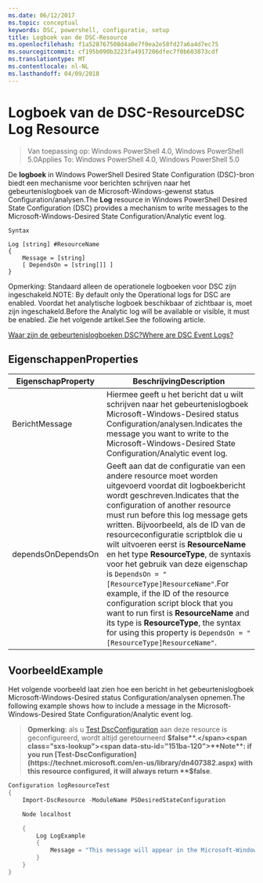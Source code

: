 ```yaml
---
ms.date: 06/12/2017
ms.topic: conceptual
keywords: DSC, powershell, configuratie, setup
title: Logboek van de DSC-Resource
ms.openlocfilehash: f1a528767508d4a0e7f0ea2e58fd27a6a4d7ec75
ms.sourcegitcommit: cf195b090b3223fa4917206dfec7f0b603873cdf
ms.translationtype: MT
ms.contentlocale: nl-NL
ms.lasthandoff: 04/09/2018
---
```

# <a name="dsc-log-resource"></a><span data-ttu-id="151ba-103">Logboek van de DSC-Resource</span><span class="sxs-lookup"><span data-stu-id="151ba-103">DSC Log Resource</span></span>

> <span data-ttu-id="151ba-104">Van toepassing op: Windows PowerShell 4.0, Windows PowerShell 5.0</span><span class="sxs-lookup"><span data-stu-id="151ba-104">Applies To: Windows PowerShell 4.0, Windows PowerShell 5.0</span></span>

<span data-ttu-id="151ba-105">De __logboek__ in Windows PowerShell Desired State Configuration (DSC)-bron biedt een mechanisme voor berichten schrijven naar het gebeurtenislogboek van de Microsoft-Windows-gewenst status Configuration/analysen.</span><span class="sxs-lookup"><span data-stu-id="151ba-105">The __Log__ resource in Windows PowerShell Desired State Configuration (DSC) provides a mechanism to write messages to the Microsoft-Windows-Desired State Configuration/Analytic event log.</span></span>

```
Syntax

Log [string] #ResourceName
{
    Message = [string]
    [ DependsOn = [string[]] ]
}
```

<span data-ttu-id="151ba-106">Opmerking: Standaard alleen de operationele logboeken voor DSC zijn ingeschakeld.</span><span class="sxs-lookup"><span data-stu-id="151ba-106">NOTE: By default only the Operational logs for DSC are enabled.</span></span>
<span data-ttu-id="151ba-107">Voordat het analytische logboek beschikbaar of zichtbaar is, moet zijn ingeschakeld.</span><span class="sxs-lookup"><span data-stu-id="151ba-107">Before the Analytic log will be available or visible, it must be enabled.</span></span>
<span data-ttu-id="151ba-108">Zie het volgende artikel.</span><span class="sxs-lookup"><span data-stu-id="151ba-108">See the following article.</span></span>

[<span data-ttu-id="151ba-109">Waar zijn de gebeurtenislogboeken DSC?</span><span class="sxs-lookup"><span data-stu-id="151ba-109">Where are DSC Event Logs?</span></span>](https://msdn.microsoft.com/en-us/powershell/dsc/troubleshooting#where-are-dsc-event-logs)

## <a name="properties"></a><span data-ttu-id="151ba-110">Eigenschappen</span><span class="sxs-lookup"><span data-stu-id="151ba-110">Properties</span></span>
|  <span data-ttu-id="151ba-111">Eigenschap</span><span class="sxs-lookup"><span data-stu-id="151ba-111">Property</span></span>  |  <span data-ttu-id="151ba-112">Beschrijving</span><span class="sxs-lookup"><span data-stu-id="151ba-112">Description</span></span>   |
|---|---|
| <span data-ttu-id="151ba-113">Bericht</span><span class="sxs-lookup"><span data-stu-id="151ba-113">Message</span></span>| <span data-ttu-id="151ba-114">Hiermee geeft u het bericht dat u wilt schrijven naar het gebeurtenislogboek Microsoft-Windows-Desired status Configuration/analysen.</span><span class="sxs-lookup"><span data-stu-id="151ba-114">Indicates the message you want to write to the Microsoft-Windows-Desired State Configuration/Analytic event log.</span></span>|
| <span data-ttu-id="151ba-115">dependsOn</span><span class="sxs-lookup"><span data-stu-id="151ba-115">DependsOn</span></span> | <span data-ttu-id="151ba-116">Geeft aan dat de configuratie van een andere resource moet worden uitgevoerd voordat dit logboekbericht wordt geschreven.</span><span class="sxs-lookup"><span data-stu-id="151ba-116">Indicates that the configuration of another resource must run before this log message gets written.</span></span> <span data-ttu-id="151ba-117">Bijvoorbeeld, als de ID van de resourceconfiguratie scriptblok die u wilt uitvoeren eerst is __ResourceName__ en het type __ResourceType__, de syntaxis voor het gebruik van deze eigenschap is `DependsOn = "[ResourceType]ResourceName"`.</span><span class="sxs-lookup"><span data-stu-id="151ba-117">For example, if the ID of the resource configuration script block that you want to run first is __ResourceName__ and its type is __ResourceType__, the syntax for using this property is `DependsOn = "[ResourceType]ResourceName"`.</span></span>|

## <a name="example"></a><span data-ttu-id="151ba-118">Voorbeeld</span><span class="sxs-lookup"><span data-stu-id="151ba-118">Example</span></span>

<span data-ttu-id="151ba-119">Het volgende voorbeeld laat zien hoe een bericht in het gebeurtenislogboek Microsoft-Windows-Desired status Configuration/analysen opnemen.</span><span class="sxs-lookup"><span data-stu-id="151ba-119">The following example shows how to include a message in the Microsoft-Windows-Desired State Configuration/Analytic event log.</span></span>

> <span data-ttu-id="151ba-120">**Opmerking**: als u [Test DscConfiguration](https://technet.microsoft.com/en-us/library/dn407382.aspx) aan deze resource is geconfigureerd, wordt altijd geretourneerd **$false**.</span><span class="sxs-lookup"><span data-stu-id="151ba-120">**Note**: if you run [Test-DscConfiguration](https://technet.microsoft.com/en-us/library/dn407382.aspx) with this resource configured, it will always return **$false**.</span></span>

```powershell
Configuration logResourceTest
{
    Import-DscResource -ModuleName PSDesiredStateConfiguration

    Node localhost

    {
        Log LogExample
        {
            Message = "This message will appear in the Microsoft-Windows-Desired State Configuration/Analytic event log."
        }
    }
}
```
